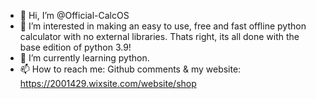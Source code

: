 - 👋 Hi, I’m @Official-CalcOS
- 👀 I’m interested in making an easy to use, free and fast offline python calculator with no external libraries. Thats right, its all done with the base edition of python 3.9!
- 🌱 I’m currently learning python.
- 📫 How to reach me:
Github comments &
my website: https://2001429.wixsite.com/website/shop

